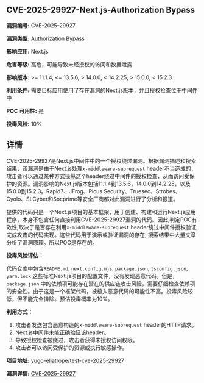 ## CVE-2025-29927-Next.js-Authorization Bypass

**漏洞编号:** CVE-2025-29927

**漏洞类型:** Authorization Bypass

**影响应用:** Next.js

**危害等级:** 高危，可能导致未经授权的访问和数据泄露

**影响版本:** >= 11.1.4, <= 13.5.6, > 14.0.0, < 14.2.25, > 15.0.0, < 15.2.3

**利用条件:** 需要目标应用使用了存在漏洞的Next.js版本，并且授权检查位于中间件中

**POC 可用性:** 是

**投毒风险:** 10%

## 详情

CVE-2025-29927是Next.js中间件中的一个授权绕过漏洞。根据漏洞描述和搜索结果，该漏洞是由于Next.js处理`x-middleware-subrequest` header不当造成的，攻击者可以通过某种方式操纵这个header绕过中间件的授权检查，从而访问受保护的资源。漏洞影响的Next.js版本包括11.1.4到13.5.6，14.0.0到14.2.25，以及15.0.0到15.2.3。Rapid7、JFrog、Picus Security、Truesec、Strobes、Cyolo、SLCyber和Socprime等安全厂商都对此漏洞进行了分析和报道。

提供的代码只是一个Next.js项目的基本框架，用于创建、构建和运行Next.js应用程序，本身不包含任何直接利用CVE-2025-29927漏洞的代码。因此,判定POC有效性,取决于是否存在利用`x-middleware-subrequest` header绕过中间件授权验证,完成攻击的代码实现。这些代码用于演示或验证漏洞的存在, 搜索结果中大量文章分析了漏洞原理。所以POC是存在的。

**投毒风险评估：**

代码仓库中包含`README.md`, `next.config.mjs`, `package.json`, `tsconfig.json`, `yarn.lock` 这些标准Next.js项目的配置文件，没有发现恶意代码。但是，`package.json` 中的依赖项可能存在潜在的供应链攻击风险，需要仔细检查依赖项的安全性。由于这是一个框架代码，被植入恶意代码的可能性不高。投毒风险较低，但不能完全排除。预估投毒概率为10%。

**利用方式：**

1.  攻击者发送包含恶意构造的`x-middleware-subrequest` header的HTTP请求。
2.  Next.js中间件未能正确验证该header。
3.  导致授权检查被绕过，攻击者获得未授权访问权限。
4.  攻击者可以访问受保护的资源或执行敏感操作。

**项目地址:** [yugo-eliatrope/test-cve-2025-29927](https://github.com/yugo-eliatrope/test-cve-2025-29927)

**漏洞详情:** [CVE-2025-29927](https://nvd.nist.gov/vuln/detail/CVE-2025-29927)